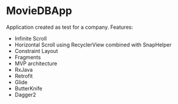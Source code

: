 # MovieDBApp

Application created as test for a company.
Features:
- Infinite Scroll
- Horizontal Scroll using RecyclerView combined with SnapHelper
- Constraint Layout
- Fragments
- MVP architecture
- RxJava
- Retrofit
- Glide
- ButterKnife
- Dagger2
